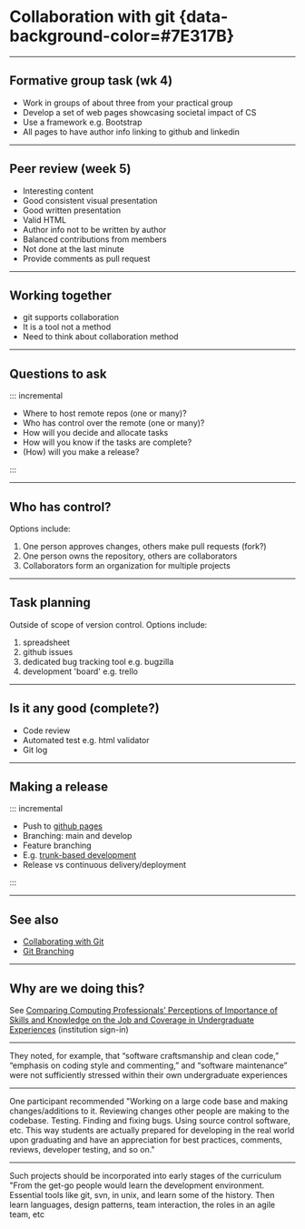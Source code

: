 # Collaboration with git {data-background-color=#7E317B}

---

## Formative group task (wk 4)

- Work in groups of about three from your practical group
- Develop a set of web pages showcasing societal impact of CS
- Use a framework e.g. Bootstrap
- All pages to have author info linking to github and linkedin

---

## Peer review (week 5)

- Interesting content
- Good consistent visual presentation
- Good written presentation
- Valid HTML
- Author info not to be written by author
- Balanced contributions from members
- Not done at the last minute
- Provide comments as pull request

---

## Working together

- git supports collaboration
- It is a tool not a method
- Need to think about collaboration method

---

## Questions to ask

::: incremental

- Where to host remote repos (one or many)?
- Who has control over the remote (one or many)?
- How will you decide and allocate tasks
- How will you know if the tasks are complete?
- (How) will you make a release?

:::

---

## Who has control?

Options include:

1. One person approves changes, others make pull requests (fork?)
2. One person owns the repository, others are collaborators
3. Collaborators form an organization for multiple projects

---

## Task planning

Outside of scope of version control. Options include:

1. spreadsheet
2. github issues
3. dedicated bug tracking tool e.g. bugzilla
4. development 'board' e.g. trello

---

## Is it any good (complete?)

- Code review
- Automated test e.g. html validator
- Git log

---

## Making a release

::: incremental

- Push to [github pages](https://pages.github.com/)
- Branching: main and develop
- Feature branching
- E.g. [trunk-based development](https://www.atlassian.com/continuous-delivery/continuous-integration/trunk-based-development)
- Release vs continuous delivery/deployment

:::

---

## See also

- [Collaborating with Git](https://www.atlassian.com/git/tutorials/syncing)
- [Git Branching](https://git-scm.com/book/en/v2/Git-Branching-Basic-Branching-and-Merging)

---

## Why are we doing this?

See [Comparing Computing Professionals’ Perceptions of Importance of Skills and Knowledge on the Job and Coverage in Undergraduate Experiences](https://dl.acm.org/citation.cfm?id=3218430) (institution sign-in)

---

They noted, for example, that “software craftsmanship and clean code,” “emphasis on coding style and commenting,” and “software maintenance” were not sufficiently stressed within their own undergraduate experiences

---

One participant recommended "Working on a large code base and making changes/additions to it. Reviewing changes other people are making to the codebase. Testing. Finding and fixing bugs. Using source control software, etc. This way students are actually prepared for developing in the real world upon graduating and have an appreciation for best practices, comments, reviews, developer testing, and so on."

---

Such projects should be incorporated into early stages of the curriculum "From the get-go people would learn the development environment. Essential tools like git, svn, in unix, and learn some of the history. Then learn languages, design patterns, team interaction, the roles in an agile team, etc
